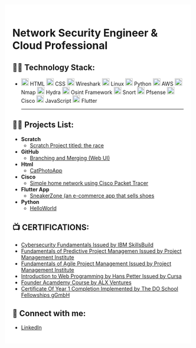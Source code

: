 <div style="background-color: white; padding: 20px;">
  <h1>Network Security Engineer & Cloud Professional</h1>

  ## 👨‍💻 Technology Stack:
  - <img src="https://www.freepnglogos.com/uploads/html5-logo-png/html5-logo-html-logo-0.png" alt="HTML" width="20"> HTML   <img src="https://cdn.freebiesupply.com/logos/large/2x/css3-logo-png-transparent.png" alt="CSS" width="20"> CSS  <img src="https://cdn.icon-icons.com/icons2/1495/PNG/512/wireshark_103123.png" alt="Wireshark" width="20"> Wireshark  <img src="https://cdn.icon-icons.com/icons2/46/PNG/128/linux_penguin_animal_9362.png" alt="Linux" width="20"> Linux  <img src="https://cdn.icon-icons.com/icons2/112/PNG/512/python_18894.png" alt="Python" width="20"> Python  <img src="https://cdn.icon-icons.com/icons2/2389/PNG/512/amazon_aws_logo_icon_145507.png" alt="AWS" width="20"> AWS  <img src="https://cdn.icon-icons.com/icons2/2148/PNG/512/nmap_icon_132152.png" alt="Nmap" width="20"> Nmap   <img src="https://cdn.icon-icons.com/icons2/390/PNG/512/hydra_39088.png" alt="Hydra" width="20"> Hydra  <img src="https://seeklogo.com/images/O/osint-logo-B1BB1F1B1C-seeklogo.com.png" alt="Osint Framework" width="20"> Osint Framework <img src="https://cdn.icon-icons.com/icons2/2699/PNG/512/snort_logo_icon_167980.png" alt="Snort" width="20"> Snort <img src="https://cdn.icon-icons.com/icons2/3914/PNG/512/pfsense_logo_icon_248868.png" alt="Pfsense" width="20"> Pfsense  <img src="https://www.freepnglogos.com/uploads/cisco-png-logo/networking-and-cisco-packet-tracer-png-logo-17.png" alt="Cisco" width="20"> Cisco <img src="https://cdn.icon-icons.com/icons2/2108/PNG/512/javascript_icon_130900.png" alt="javascript" width="20"> JavaScript <img src="https://cdn.iconscout.com/icon/free/png-512/free-flutter-logo-icon-download-in-svg-png-gif-file-formats--programming-language-coding-development-logos-icons-1720090.png?f=webp&w=256" alt="Flutter" width="20"> Flutter <hr>

  ## 👨‍💻 Projects List:

  - **Scratch**
    - [Scratch Project titled: the race](https://scratch.mit.edu/projects/938876054/)
  - **GitHub**
    - [Branching and Merging (Web UI)](https://github.com/NtokozoMothwa/Branching-and-Merging-Web-UI)
  - **Html**
    - [CatPhotoApp](https://github.com/NtokozoMothwa/ToDo-List-App)
  - **Cisco**
    - [Simple home network using Cisco Packet Tracer](https://github.com/NtokozoMothwa/builing-a-home-network)
  - **Flutter App**
    - [SneakerZone (an e-commerce app that sells shoes](https://github.com/NtokozoMothwa/builing-a-home-network)
  - **Python**
    - [HelloWorld]() 


  ## 📺 CERTIFICATIONS:
  - [Cybersecurity Fundamentals Issued by IBM SkillsBuild](https://www.credly.com/badges/c8339d5e-7ab1-4d88-bb7f-8cc215db9e2c)
  - [Fundamentals of Predictive Project Managemen Issued by Project Management Institute](https://www.credly.com/badges/2ece66cd-8c60-419a-827b-59283d0a3dde)
  - [Fundamentals of Agile Project Management Issued by Project Management Institute](https://www.credly.com/badges/982feea7-6c22-44da-9574-4b4be203644d)
  - [Introduction to Web Programming by Hans Petter Issued by Cursa](https://cursacertificates.s3.amazonaws.com/cert_af84009f0c28ef6cf1ac0b138dba9f1a.png?time=1723902795)
  - [Founder Acamdemy Course by ALX Ventures](https://intranet.alxswe.com/certificates/C6mMRSn3e7?utm_campaign=VEN%20-2024Q1%20-%20Founders%20Academy%20C1&utm_medium=email&_hsenc=p2ANqtz-_c8VzOYzgXV5I-TG6QHrKlIivox8N6TUErD5eb4XefGbFy12NpUqOW8Lo0aFUJAsNcu3Dzr7q5ETS2XQpW245V-E9b_A&_hsmi=91097812&utm_content=91097812&utm_source=hs_email)
  - [Certificate Of Year 1 Completion Implemented by The DO School Fellowships gGmbH](https://drive.google.com/file/d/1euU8U9p-S-jqvKP5IIxZP8ZjM2_-qhC7/view?usp=sharing)

  ## 🤳 Connect with me:
  - [LinkedIn](https://github.com/NtokozoMothwa)
</div>
